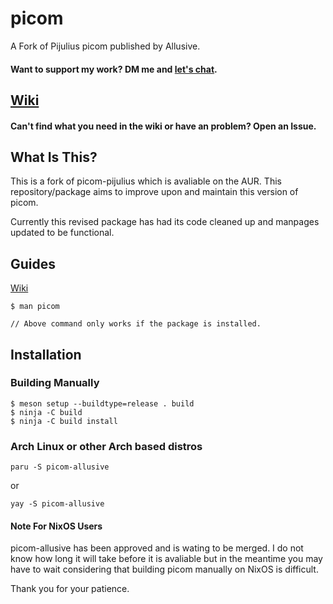 # picom
A Fork of Pijulius picom published by Allusive.

#### Want to support my work? DM me and [let's chat](https://github.com/allusive-dev/allusive-dev#contact-me).

## [Wiki](https://github.com/allusive-dev/picom-allusive/wiki)

#### Can't find what you need in the wiki or have an problem? Open an Issue.

## What Is This?
This is a fork of picom-pijulius which is avaliable on the AUR. This repository/package aims to improve upon and maintain this version of picom.

Currently this revised package has had its code cleaned up and manpages updated to be functional.

## Guides

[Wiki](https://github.com/allusive-dev/picom-allusive/wiki)

```
$ man picom

// Above command only works if the package is installed.
```

## Installation

### Building Manually
```
$ meson setup --buildtype=release . build
$ ninja -C build
$ ninja -C build install
```

### Arch Linux or other Arch based distros
```
paru -S picom-allusive
```
or
```
yay -S picom-allusive
```

#### Note For NixOS Users

picom-allusive has been approved and is wating to be merged. 
I do not know how long it will take before it is avaliable but in the meantime you may have to wait considering that building picom manually on NixOS is difficult.

Thank you for your patience.
